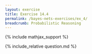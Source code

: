 ```yaml
---
layout: exercise
title: Exercise 14.4
permalink: /bayes-nets-exercises/ex_4/
breadcrumb: Probabilistic Reasoning
---
```


{% include mathjax_support %}

<div><i class="arrow-up loader" data-chapter="bayes-nets-exercises" data-exercise="ex_4" data-rating="0"></i></div>
{% include_relative question.md %}
